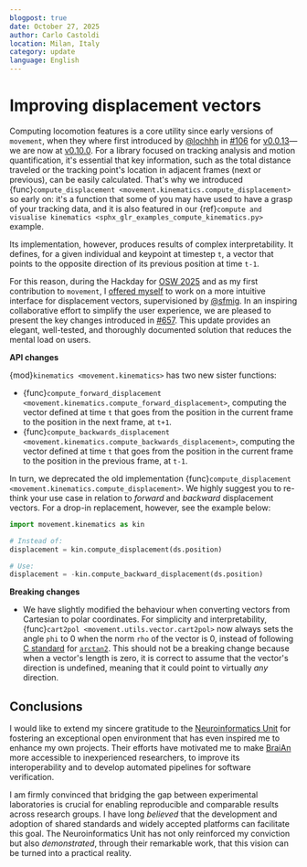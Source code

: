 ```yaml
---
blogpost: true
date: October 27, 2025
author: Carlo Castoldi
location: Milan, Italy
category: update
language: English
---
```


# Improving displacement vectors

Computing locomotion features is a core utility since early versions of `movement`, when they where first introduced by [@lochhh](https://github.com/lochhh) in [#106](https://github.com/neuroinformatics-unit/movement/pull/106) for [v0.0.13](https://github.com/neuroinformatics-unit/movement/releases/tag/v0.0.13)—we are now at [v0.10.0](https://github.com/neuroinformatics-unit/movement/releases/tag/v0.10.0).
For a library focused on tracking analysis and motion quantification, it's essential that key information, such as the total distance traveled or the tracking point's location in adjacent frames (next or previous), can be easily calculated. That's why we introduced {func}`compute_displacement <movement.kinematics.compute_displacement>` so early on: it's a function that some of you may have used to have a grasp of your tracking data, and it is also featured in our {ref}`compute and visualise kinematics <sphx_glr_examples_compute_kinematics.py>` example<!--#compute-displacement-vectors heading-->.

Its implementation, however, produces results of complex interpretability. It defines, for a given individual and keypoint at timestep `t`, a vector that points to the opposite direction of its previous position at time `t-1`.

For this reason, during the Hackday for [OSW 2025](https://neuroinformatics.dev/open-software-summer-school/2025/index.html) and as my first contribution to `movement`, I [offered myself](https://github.com/neuroinformatics-unit/osw25-hackday/issues/16) to work on a more intuitive interface for displacement vectors, supervisioned by [@sfmig](https://github.com/sfmig).
In an inspiring collaborative effort to simplify the user experience, we are pleased to present the key changes introduced in [#657](https://github.com/neuroinformatics-unit/movement/pull/657). This update provides an elegant, well-tested, and thoroughly documented solution that reduces the mental load on users.

__API changes__

{mod}`kinematics <movement.kinematics>` has two new sister functions:

- {func}`compute_forward_displacement <movement.kinematics.compute_forward_displacement>`, computing the vector defined at time `t` that goes from the position in the current frame to the position in the next frame, at `t+1`.
- {func}`compute_backwards_displacement <movement.kinematics.compute_backwards_displacement>`, computing the vector defined at time `t` that goes from the position in the current frame to the position in the previous frame, at `t-1`.

In turn, we deprecated the old implementation {func}`compute_displacement <movement.kinematics.compute_displacement>`. We highly suggest you to re-think your use case in relation to _forward_ and _backward_ displacement vectors. For a drop-in replacement, however, see the example below:

  ```python
  import movement.kinematics as kin

  # Instead of:
  displacement = kin.compute_displacement(ds.position)

  # Use:
  displacement = -kin.compute_backward_displacement(ds.position)
  ```

__Breaking changes__

- We have slightly modified the behaviour when converting vectors from Cartesian to polar coordinates. For simplicity and interpretability, {func}`cart2pol <movement.utils.vector.cart2pol>` now always sets the angle `phi` to 0 when the norm `rho` of the vector is 0, instead of following [C standard](https://www.iso.org/standard/29237.html) for [`arctan2`](https://en.wikipedia.org/wiki/Atan2). This should not be a breaking change because when a vector's length is zero, it is correct to assume that the vector's direction is undefined, meaning that it could point to virtually _any_ direction.

## Conclusions

I would like to extend my sincere gratitude to the [Neuroinformatics Unit](https://neuroinformatics.dev/) for fostering an exceptional open environment that has even inspired me to enhance my own projects. Their efforts have motivated me to make [BraiAn](https://silvalab.codeberg.page/BraiAn/) more accessible to inexperienced researchers, to improve its interoperability and to develop automated pipelines for software verification.

I am firmly convinced that bridging the gap between experimental laboratories is crucial for enabling reproducible and comparable results across research groups. I have long _believed_ that the development and adoption of shared standards and widely accepted platforms can facilitate this goal. The Neuroinformatics Unit has not only reinforced my conviction but also _demonstrated_, through their remarkable work, that this vision can be turned into a practical reality.
